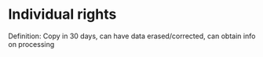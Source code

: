 # Individual rights

Definition: Copy in 30 days, can have data erased/corrected, can
obtain info on processing